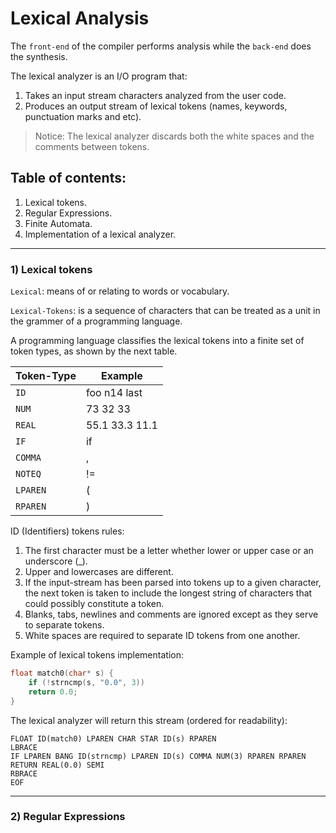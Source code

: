 # Lexical Analysis

The `front-end` of the compiler performs analysis while the `back-end` does the synthesis.

The lexical analyzer is an I/O program that:
1) Takes an input stream characters analyzed from the user code.
2) Produces an output stream of lexical tokens (names, keywords, punctuation marks and etc).

> Notice:
> The lexical analyzer discards both the white spaces and the comments between tokens.

## Table of contents: 
1) Lexical tokens.
2) Regular Expressions.
3) Finite Automata.
4) Implementation of a lexical analyzer.
---------------------------------------

### 1) Lexical tokens

`Lexical`: means of or relating to words or vocabulary.

`Lexical-Tokens`: is a sequence of characters that can be treated as a unit in the grammer of a programming language.

A programming language classifies the lexical tokens into a finite set of token types, as shown by the next table.

| Token-Type | Example | 
|---------------|------------|
| `ID` | foo n14 last | 
| `NUM` | 73 32 33 | 
| `REAL` | 55.1 33.3 11.1 | 
| `IF` | if | 
| `COMMA` | , | 
| `NOTEQ` | != | 
| `LPAREN` | ( | 
| `RPAREN` | ) | 

ID (Identifiers) tokens rules: 
1) The first character must be a letter whether lower or upper case or an underscore (_).
2) Upper and lowercases are different.
3) If the input-stream has been parsed into tokens up to a given character, the next token is taken to include the longest string of characters that could possibly constitute a token.
4) Blanks, tabs, newlines and comments are ignored except as they serve to separate tokens.
5) White spaces are required to separate ID tokens from one another.

Example of lexical tokens implementation: 
```c
float match0(char* s) {
    if (!strncmp(s, "0.0", 3)) 
    return 0.0;
}
```
The lexical analyzer will return this stream (ordered for readability):
```
FLOAT ID(match0) LPAREN CHAR STAR ID(s) RPAREN 
LBRACE 
IF LPAREN BANG ID(strncmp) LPAREN ID(s) COMMA NUM(3) RPAREN RPAREN 
RETURN REAL(0.0) SEMI 
RBRACE 
EOF
```
---------------------------
### 2) Regular Expressions


